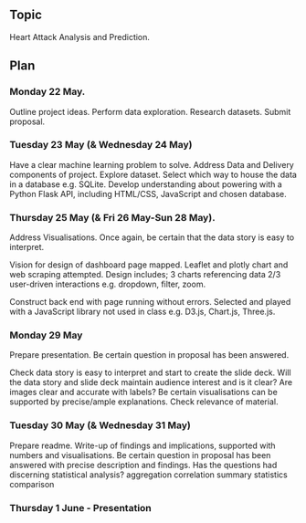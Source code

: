 ## Topic

Heart Attack Analysis and Prediction.

## Plan

### Monday 22 May.
Outline project ideas.
Perform data exploration.
Research datasets.
Submit proposal.

### Tuesday 23 May (& Wednesday 24 May)
Have a clear machine learning problem to solve.
Address Data and Delivery components of project.
Explore dataset.
Select which way to house the data in a database e.g. SQLite.
Develop understanding about powering with a Python Flask API, including HTML/CSS, JavaScript and chosen database.

### Thursday 25 May (& Fri 26 May-Sun 28 May).
Address Visualisations.
Once again, be certain that the data story is easy to interpret.

Vision for design of dashboard page mapped.
Leaflet and plotly chart and web scraping attempted.
Design includes;
3 charts referencing data
2/3 user-driven interactions e.g. dropdown, filter, zoom.

Construct back end with page running without errors.
Selected and played with a JavaScript library not used in class e.g. D3.js, Chart.js, Three.js.

### Monday 29 May
Prepare presentation.
Be certain question in proposal has been answered.

Check data story is easy to interpret and start to create the slide deck.
Will the data story and slide deck maintain audience interest and is it clear?
Are images clear and accurate with labels?
Be certain visualisations can be supported by precise/ample explanations.
Check relevance of material.


### Tuesday 30 May (& Wednesday 31 May)
Prepare readme.
Write-up of findings and implications, supported with numbers and visualisations.
Be certain question in proposal has been answered with precise description and findings.
Has the questions had discerning statistical analysis?
aggregation 
correlation
summary statistics
comparison

### Thursday 1 June - Presentation